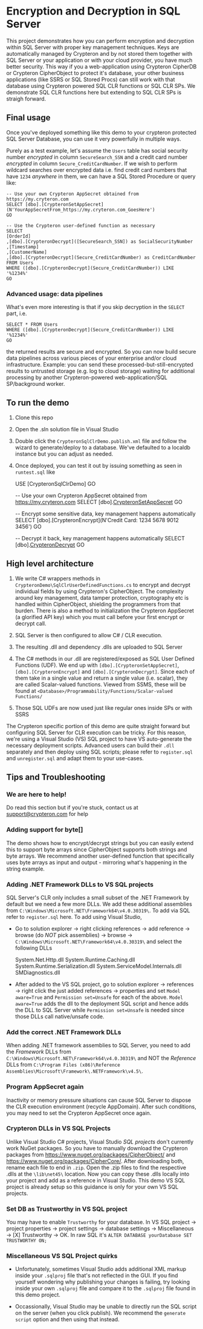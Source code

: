 # Encryption and Decryption in SQL Server

This project demonstrates how you can perform encryption and decryption within SQL Server with proper key management techniques. Keys are automatically managed by Crypteron and by not stored them together with SQL Server or your application or with your cloud provider, you have much better security. This way if you a web-application using Crypteron CipherDB or Crypteron CipherObject to protect it's database, your other business applications (like SSRS or SQL Stored Procs) can still work with that database using Crypteron powered SQL CLR functions or SQL CLR SPs. We demonstrate SQL CLR functions here but extending to SQL CLR SPs is straigh forward.

## Final usage

Once you've deployed something like this demo to your crypteron protected SQL Server Database, you can use it very powerfully in multiple ways. 

Purely as a test example, let's assume the `Users` table has social security number _encrypted_ in column `SecureSearch_SSN` and a credit card number _encrypted_ in column `Secure_CreditCardNumber`. If we wish to perform wildcard searches over encrypted data i.e. find credit card numbers that have `1234` _anywhere_ in them, we can have a SQL Stored Procedure or query like:

    -- Use your own Crypteron AppSecret obtained from https://my.cryteron.com
    SELECT [dbo].[CrypteronSetAppSecret](N'YourAppSecretFrom_https://my.cryteron.com_GoesHere')
    GO

    -- Use the Crypteron user-defined function as necessary
    SELECT
    [OrderId]
    ,[dbo].[CrypteronDecrypt]([SecureSearch_SSN]) as SocialSecurityNumber
    ,[Timestamp]
    ,[CustomerName]
    ,[dbo].[CrypteronDecrypt](Secure_CreditCardNumber) as CreditCardNumber
    FROM Users 
    WHERE ([dbo].[CrypteronDecrypt](Secure_CreditCardNumber)) LIKE '%1234%'
    GO

### Advanced usage: data pipelines

What's even more interesting is that if you skip decryption in the `SELECT` part, i.e.

    SELECT * FROM Users
    WHERE ([dbo].[CrypteronDecrypt](Secure_CreditCardNumber)) LIKE '%1234%'
    GO

the returned results are secure and encrypted. So you can now build secure data pipelines across various pieces of your enterprise and/or cloud infrastructure. Example: you can send these processed-but-still-encrypted results to untrusted storage (e.g. log to cloud storage) waiting for additional processing by another Crypteron-powered web-application/SQL SP/background worker.

## To run the demo

1. Clone this repo
2. Open the .sln solution file in Visual Studio
3. Double click the `CrypteronSqlClrDemo.publish.xml` file and follow the wizard to generate/deploy to a database. We've defaulted to a localdb instance but you can adjust as needed.
4. Once deployed, you can test it out by issuing something as seen in `runtest.sql` like

    USE [CrypteronSqlClrDemo]
    GO

    -- Use your own Crypteron AppSecret obtained from https://my.cryteron.com
    SELECT [dbo].[CrypteronSetAppSecret](N'YourAppSecretFrom_https://my.cryteron.com_GoesHere')
    GO

    -- Encrypt some sensitive data, key management happens automatically
    SELECT [dbo].[CrypteronEncrypt](N'Credit Card: 1234 5678 9012 3456')
    GO

    -- Decrypt it back, key management happens automatically
    SELECT [dbo].[CrypteronDecrypt](N'TheEncryptedTextYouGotFromTheAboveCallGoesHere')
    GO

## High level architecture

1. We write C# wrappers methods in `CrypteronDemo\SqlClrUserDefinedFunctions.cs` to encrypt and decrypt individual fields by using Crypteron's CipherObject. The complexity around key management, data tamper protection, cryptography etc is handled within CipherObject, shielding the programmers from that burden. There is also a method to initialization the Crypteron AppSecret (a glorified API key) which you must call before your first encrypt or decrypt call.

2. SQL Server is then configured to allow C# / CLR execution.

3. The resulting .dll and dependency .dlls are uploaded to SQL Server

4. The C# methods in our .dll are registered/exposed as SQL User Defined Functions (UDF). We end up with `[dbo].[CrypteronSetAppSecret]`, `[dbo].[CrypteronEncrypt]` and `[dbo].[CrypteronDecrypt]`. Since each of them take in a single value and return a single value (i.e. scalar), they are called Scalar-valued functions. Viewed from SSMS, these will be found at `<Database>/Programmability/Functions/Scalar-valued Functions/`

5. Those SQL UDFs are now used just like regular ones inside SPs or with SSRS

The Crypteron specific portion of this demo are quite straight forward but configuring SQL Server for CLR execution can be tricky. For this reason, we're using a Visual Studio (VS) SQL project to have VS auto-generate the necessary deployment scripts. Advanced users can build their `.dll` separately and then deploy using SQL scripts; please refer to `register.sql` and `unregister.sql` and adapt them to your use-cases.

## Tips and Troubleshooting

### We are here to help!

Do read this section but if you're stuck, contact us at support@crypteron.com for help

### Adding support for byte[]

The demo shows how to encrypt/decrypt strings but you can easily extend this to support byte arrays since CipherObject supports both strings and byte arrays. We recommend another user-defined function that specifically uses byte arrays as input and output - mirroring what's happening in the string example.

### Adding .NET Framework DLLs to VS SQL projects

SQL Server's CLR only includes a small subset of the .NET Framework by default but we need a few more DLLs. We add these additional assemblies from `C:\Windows\Microsoft.NET\Framework64\v4.0.30319\`. To add via SQL refer to `register.sql` here. To add using Visual Studio, 

* Go to solution explorer -> right clicking references -> add reference -> browse (do _NOT_ pick assemblies) -> browse -> `C:\Windows\Microsoft.NET\Framework64\v4.0.30319\` and select the following DLLs

    System.Net.Http.dll
    System.Runtime.Caching.dll
    System.Runtime.Serialization.dll
    System.ServiceModel.Internals.dll
    SMDiagnostics.dll

* After added to the VS SQL project, go to solution explorer -> references -> right click the just added references -> properties and set `Model aware=True` and `Permission set=Unsafe` for each of the above. `Model aware=True` adds the dll to the deployment SQL script and hence adds the DLL to SQL Server while `Permission set=Unsafe` is needed since those DLLs call native/unsafe code.

### Add the correct .NET Framework DLLs

When adding .NET framework assemblies to SQL Server, you need to add the _Framework_ DLLs from `C:\Windows\Microsoft.NET\Framework64\v4.0.30319\` and NOT the _Reference_ DLLs from `C:\Program Files (x86)\Reference Assemblies\Microsoft\Framework\.NETFramework\v4.5\`.

### Program AppSecret again

Inactivity or memory pressure situations can cause SQL Server to dispose the CLR execution environment (recycle AppDomain). After such conditions, you may need to set the Crypteron AppSecret once again.

### Crypteron DLLs in VS SQL Projects

Unlike Visual Studio C# projects, Visual Studio _SQL projects_ don't currently work NuGet packages. So you have to manually download the Crypteron packages from https://www.nuget.org/packages/CipherObject/ and https://www.nuget.org/packages/CipherCore/. After downloading both, rename each file to end in `.zip`. Open the .zip files to find the respective .dlls at the `\lib\net45\` location. Now you can copy these .dlls locally into your project and add as a reference in Visual Studio. This demo VS SQL project is already setup so this guidance is only for your own VS SQL projects.

### Set DB as Trustworthy in VS SQL project

You may have to enable `Trustworthy` for your database. In VS SQL project -> project properties -> project settings -> database settings -> Miscellaneous -> [X] Trustworthy -> OK. In raw SQL it's `ALTER DATABASE yourDatabase SET TRUSTWORTHY ON;`

### Miscellaneous VS SQL Project quirks

* Unfortunately, sometimes Visual Studio adds additional XML markup inside your `.sqlproj` file that's not reflected in the GUI. If you find yourself wondering why publishing your changes is failing, try looking inside your own `.sqlproj` file and compare it to the `.sqlproj` file found in this demo project.

* Occassionally, Visual Studio may be unable to directly run the SQL script on the server (when you click publish). We recommend the `generate script` option and then using that instead.